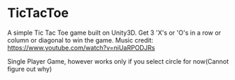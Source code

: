 # TicTacToe

A simple Tic Tac Toe game built on Unity3D. Get 3 'X's or 'O's in a row or column or diagonal to win the game. 
Music credit: https://www.youtube.com/watch?v=niUaRPODJRs


Single Player Game, however works only if you select circle for now(Cannot figure out why)

